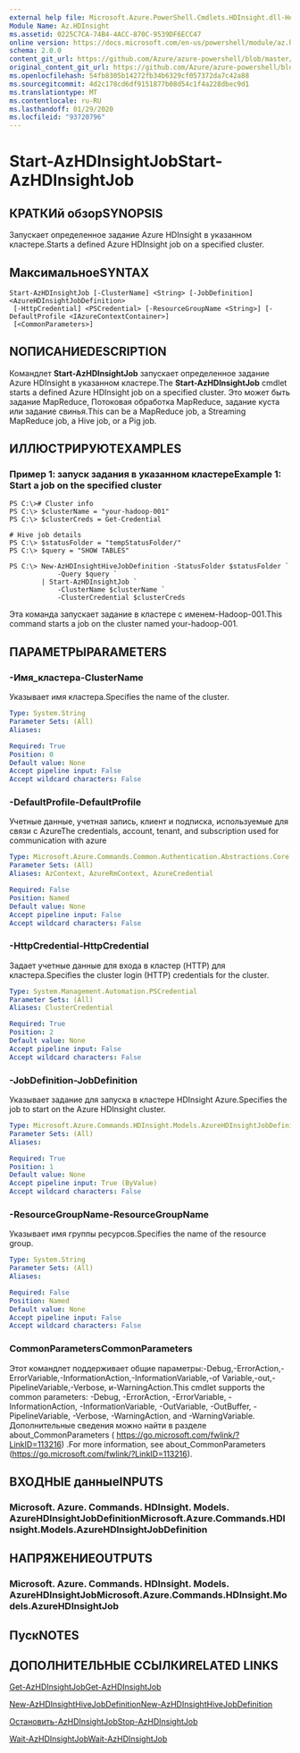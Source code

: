 ```yaml
---
external help file: Microsoft.Azure.PowerShell.Cmdlets.HDInsight.dll-Help.xml
Module Name: Az.HDInsight
ms.assetid: 0225C7CA-74B4-4ACC-870C-9539DF6ECC47
online version: https://docs.microsoft.com/en-us/powershell/module/az.hdinsight/start-azhdinsightjob
schema: 2.0.0
content_git_url: https://github.com/Azure/azure-powershell/blob/master/src/HDInsight/HDInsight/help/Start-AzHDInsightJob.md
original_content_git_url: https://github.com/Azure/azure-powershell/blob/master/src/HDInsight/HDInsight/help/Start-AzHDInsightJob.md
ms.openlocfilehash: 54fb8305b14272fb34b6329cf057372da7c42a88
ms.sourcegitcommit: 4d2c178cd6df9151877b08d54c1f4a228dbec9d1
ms.translationtype: MT
ms.contentlocale: ru-RU
ms.lasthandoff: 01/29/2020
ms.locfileid: "93720796"
---
```

# <span data-ttu-id="b8d89-101">Start-AzHDInsightJob</span><span class="sxs-lookup"><span data-stu-id="b8d89-101">Start-AzHDInsightJob</span></span>

## <span data-ttu-id="b8d89-102">КРАТКИй обзор</span><span class="sxs-lookup"><span data-stu-id="b8d89-102">SYNOPSIS</span></span>
<span data-ttu-id="b8d89-103">Запускает определенное задание Azure HDInsight в указанном кластере.</span><span class="sxs-lookup"><span data-stu-id="b8d89-103">Starts a defined Azure HDInsight job on a specified cluster.</span></span>

## <span data-ttu-id="b8d89-104">Максимальное</span><span class="sxs-lookup"><span data-stu-id="b8d89-104">SYNTAX</span></span>

```
Start-AzHDInsightJob [-ClusterName] <String> [-JobDefinition] <AzureHDInsightJobDefinition>
 [-HttpCredential] <PSCredential> [-ResourceGroupName <String>] [-DefaultProfile <IAzureContextContainer>]
 [<CommonParameters>]
```

## <span data-ttu-id="b8d89-105">NОПИСАНИЕ</span><span class="sxs-lookup"><span data-stu-id="b8d89-105">DESCRIPTION</span></span>
<span data-ttu-id="b8d89-106">Командлет **Start-AzHDInsightJob** запускает определенное задание Azure HDInsight в указанном кластере.</span><span class="sxs-lookup"><span data-stu-id="b8d89-106">The **Start-AzHDInsightJob** cmdlet starts a defined Azure HDInsight job on a specified cluster.</span></span>
<span data-ttu-id="b8d89-107">Это может быть задание MapReduce, Потоковая обработка MapReduce, задание куста или задание свинья.</span><span class="sxs-lookup"><span data-stu-id="b8d89-107">This can be a MapReduce job, a Streaming MapReduce job, a Hive job, or a Pig job.</span></span>

## <span data-ttu-id="b8d89-108">ИЛЛЮСТРИРУЮТ</span><span class="sxs-lookup"><span data-stu-id="b8d89-108">EXAMPLES</span></span>

### <span data-ttu-id="b8d89-109">Пример 1: запуск задания в указанном кластере</span><span class="sxs-lookup"><span data-stu-id="b8d89-109">Example 1: Start a job on the specified cluster</span></span>
```
PS C:\># Cluster info
PS C:\> $clusterName = "your-hadoop-001"
PS C:\> $clusterCreds = Get-Credential

# Hive job details
PS C:\> $statusFolder = "tempStatusFolder/"
PS C:\> $query = "SHOW TABLES"

PS C:\> New-AzHDInsightHiveJobDefinition -StatusFolder $statusFolder `
            -Query $query `
        | Start-AzHDInsightJob `
            -ClusterName $clusterName `
            -ClusterCredential $clusterCreds
```

<span data-ttu-id="b8d89-110">Эта команда запускает задание в кластере с именем-Hadoop-001.</span><span class="sxs-lookup"><span data-stu-id="b8d89-110">This command starts a job on the cluster named your-hadoop-001.</span></span>

## <span data-ttu-id="b8d89-111">ПАРАМЕТРЫ</span><span class="sxs-lookup"><span data-stu-id="b8d89-111">PARAMETERS</span></span>

### <span data-ttu-id="b8d89-112">-Имя_кластера</span><span class="sxs-lookup"><span data-stu-id="b8d89-112">-ClusterName</span></span>
<span data-ttu-id="b8d89-113">Указывает имя кластера.</span><span class="sxs-lookup"><span data-stu-id="b8d89-113">Specifies the name of the cluster.</span></span>

```yaml
Type: System.String
Parameter Sets: (All)
Aliases:

Required: True
Position: 0
Default value: None
Accept pipeline input: False
Accept wildcard characters: False
```

### <span data-ttu-id="b8d89-114">-DefaultProfile</span><span class="sxs-lookup"><span data-stu-id="b8d89-114">-DefaultProfile</span></span>
<span data-ttu-id="b8d89-115">Учетные данные, учетная запись, клиент и подписка, используемые для связи с Azure</span><span class="sxs-lookup"><span data-stu-id="b8d89-115">The credentials, account, tenant, and subscription used for communication with azure</span></span>

```yaml
Type: Microsoft.Azure.Commands.Common.Authentication.Abstractions.Core.IAzureContextContainer
Parameter Sets: (All)
Aliases: AzContext, AzureRmContext, AzureCredential

Required: False
Position: Named
Default value: None
Accept pipeline input: False
Accept wildcard characters: False
```

### <span data-ttu-id="b8d89-116">-HttpCredential</span><span class="sxs-lookup"><span data-stu-id="b8d89-116">-HttpCredential</span></span>
<span data-ttu-id="b8d89-117">Задает учетные данные для входа в кластер (HTTP) для кластера.</span><span class="sxs-lookup"><span data-stu-id="b8d89-117">Specifies the cluster login (HTTP) credentials for the cluster.</span></span>

```yaml
Type: System.Management.Automation.PSCredential
Parameter Sets: (All)
Aliases: ClusterCredential

Required: True
Position: 2
Default value: None
Accept pipeline input: False
Accept wildcard characters: False
```

### <span data-ttu-id="b8d89-118">-JobDefinition</span><span class="sxs-lookup"><span data-stu-id="b8d89-118">-JobDefinition</span></span>
<span data-ttu-id="b8d89-119">Указывает задание для запуска в кластере HDInsight Azure.</span><span class="sxs-lookup"><span data-stu-id="b8d89-119">Specifies the job to start on the Azure HDInsight cluster.</span></span>

```yaml
Type: Microsoft.Azure.Commands.HDInsight.Models.AzureHDInsightJobDefinition
Parameter Sets: (All)
Aliases:

Required: True
Position: 1
Default value: None
Accept pipeline input: True (ByValue)
Accept wildcard characters: False
```

### <span data-ttu-id="b8d89-120">-ResourceGroupName</span><span class="sxs-lookup"><span data-stu-id="b8d89-120">-ResourceGroupName</span></span>
<span data-ttu-id="b8d89-121">Указывает имя группы ресурсов.</span><span class="sxs-lookup"><span data-stu-id="b8d89-121">Specifies the name of the resource group.</span></span>

```yaml
Type: System.String
Parameter Sets: (All)
Aliases:

Required: False
Position: Named
Default value: None
Accept pipeline input: False
Accept wildcard characters: False
```

### <span data-ttu-id="b8d89-122">CommonParameters</span><span class="sxs-lookup"><span data-stu-id="b8d89-122">CommonParameters</span></span>
<span data-ttu-id="b8d89-123">Этот командлет поддерживает общие параметры:-Debug,-ErrorAction,-ErrorVariable,-InformationAction,-InformationVariable,-of Variable,-out,-PipelineVariable,-Verbose, и-WarningAction.</span><span class="sxs-lookup"><span data-stu-id="b8d89-123">This cmdlet supports the common parameters: -Debug, -ErrorAction, -ErrorVariable, -InformationAction, -InformationVariable, -OutVariable, -OutBuffer, -PipelineVariable, -Verbose, -WarningAction, and -WarningVariable.</span></span> <span data-ttu-id="b8d89-124">Дополнительные сведения можно найти в разделе about_CommonParameters ( https://go.microsoft.com/fwlink/?LinkID=113216) .</span><span class="sxs-lookup"><span data-stu-id="b8d89-124">For more information, see about_CommonParameters (https://go.microsoft.com/fwlink/?LinkID=113216).</span></span>

## <span data-ttu-id="b8d89-125">ВХОДНЫЕ данные</span><span class="sxs-lookup"><span data-stu-id="b8d89-125">INPUTS</span></span>

### <span data-ttu-id="b8d89-126">Microsoft. Azure. Commands. HDInsight. Models. AzureHDInsightJobDefinition</span><span class="sxs-lookup"><span data-stu-id="b8d89-126">Microsoft.Azure.Commands.HDInsight.Models.AzureHDInsightJobDefinition</span></span>

## <span data-ttu-id="b8d89-127">НАПРЯЖЕНИЕ</span><span class="sxs-lookup"><span data-stu-id="b8d89-127">OUTPUTS</span></span>

### <span data-ttu-id="b8d89-128">Microsoft. Azure. Commands. HDInsight. Models. AzureHDInsightJob</span><span class="sxs-lookup"><span data-stu-id="b8d89-128">Microsoft.Azure.Commands.HDInsight.Models.AzureHDInsightJob</span></span>

## <span data-ttu-id="b8d89-129">Пуск</span><span class="sxs-lookup"><span data-stu-id="b8d89-129">NOTES</span></span>

## <span data-ttu-id="b8d89-130">ДОПОЛНИТЕЛЬНЫЕ ССЫЛКИ</span><span class="sxs-lookup"><span data-stu-id="b8d89-130">RELATED LINKS</span></span>

[<span data-ttu-id="b8d89-131">Get-AzHDInsightJob</span><span class="sxs-lookup"><span data-stu-id="b8d89-131">Get-AzHDInsightJob</span></span>](./Get-AzHDInsightJob.md)

[<span data-ttu-id="b8d89-132">New-AzHDInsightHiveJobDefinition</span><span class="sxs-lookup"><span data-stu-id="b8d89-132">New-AzHDInsightHiveJobDefinition</span></span>](./New-AzHDInsightHiveJobDefinition.md)

[<span data-ttu-id="b8d89-133">Остановить-AzHDInsightJob</span><span class="sxs-lookup"><span data-stu-id="b8d89-133">Stop-AzHDInsightJob</span></span>](./Stop-AzHDInsightJob.md)

[<span data-ttu-id="b8d89-134">Wait-AzHDInsightJob</span><span class="sxs-lookup"><span data-stu-id="b8d89-134">Wait-AzHDInsightJob</span></span>](./Wait-AzHDInsightJob.md)


